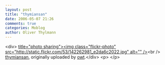 ```yaml
---
layout: post
title: "thymiansan"
date: 2006-05-07 21:26
comments: true
categories: Moblog
author: Oliver Thylmann
---
```



&lt;div&gt;	[ title=&quot;photo sharing&quot;&gt;&lt;img class=&quot;flickr-photo&quot; src=&quot;http://static.flickr.com/53/142262981_e2da6c2022.jpg&quot; alt=&quot;&quot; /&gt;](http://www.flickr.com/photos/oliver/142262981/)&lt;br /&gt;	[thymiansan](http://www.flickr.com/photos/oliver/142262981/), originally uploaded by [owt](http://www.flickr.com/people/oliver/).&lt;/div&gt;				&lt;p&gt;	&lt;/p&gt;


